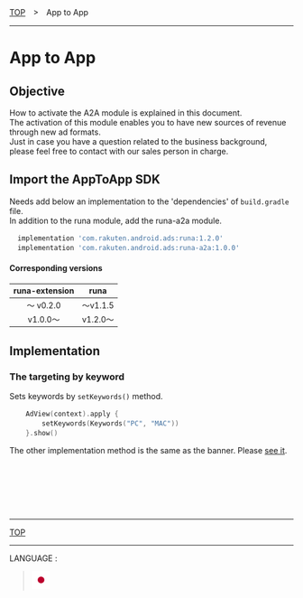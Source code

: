 [TOP](/README.md#top)　>　App to App

---

# App to App

## Objective

How to activate the A2A module is explained in this document.<br>
The activation of this module enables you to have new sources of revenue through new ad formats.<br>
Just in case you have a question related to the business background, please feel free to contact with our sales person in charge.

## Import the AppToApp SDK

Needs add below an implementation to the 'dependencies' of `build.gradle` file.<br>
In addition to the runa module, add the runa-a2a module.

```gradle
  implementation 'com.rakuten.android.ads:runa:1.2.0'
  implementation 'com.rakuten.android.ads:runa-a2a:1.0.0'
```

#### Corresponding versions

|runa-extension|runa|
|:---:|:---:|
|〜 v0.2.0|〜v1.1.5|
|v1.0.0〜|v1.2.0〜|

## Implementation

### The targeting by keyword

Sets keywords by `setKeywords()` method.

```kotlin
    AdView(context).apply {
        setKeywords(Keywords("PC", "MAC"))
    }.show()
```

The other implementation method is the same as the banner. Please [see it](../bannerads/README.md).

<br><br><br><br><br>

---
[TOP](/README.md#top)

---
LANGUAGE :
> [![ja](/doc/lang/ja.png)](/doc/ja/a2a/README.md)
